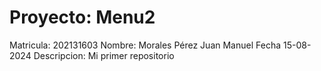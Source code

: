# Proyecto: Menu2
Matricula: 202131603
Nombre: Morales Pérez Juan Manuel
Fecha 15-08-2024
Descripcion: Mi primer repositorio
